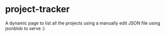 # project-tracker
A dynamic page to list all the projects using a manually edit JSON file using jsonblob to serve :)
